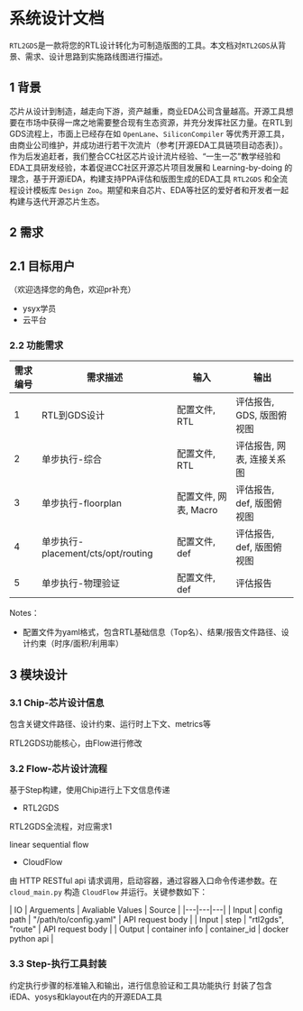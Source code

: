 # 系统设计文档

`RTL2GDS`是一款将您的RTL设计转化为可制造版图的工具。本文档对`RTL2GDS`从背景、需求、设计思路到实施路线图进行描述。

## 1 背景

芯片从设计到制造，越走向下游，资产越重，商业EDA公司含量越高。开源工具想要在市场中获得一席之地需要整合现有生态资源，并充分发挥社区力量。在RTL到GDS流程上，市面上已经存在如 `OpenLane`、`SiliconCompiler` 等优秀开源工具，由商业公司维护，并成功进行若干次流片（参考[开源EDA工具链项目动态表]）。作为后发追赶者，我们整合CC社区芯片设计流片经验、“一生一芯”教学经验和EDA工具研发经验，本着促进CC社区开源芯片项目发展和 Learning-by-doing 的理念，基于开源iEDA，构建支持PPA评估和版图生成的EDA工具 `RTL2GDS` 和全流程设计模板库 `Design Zoo`。期望和来自芯片、EDA等社区的爱好者和开发者一起构建与迭代开源芯片生态。

## 2 需求

## 2.1 目标用户

（欢迎选择您的角色，欢迎pr补充）

- ysyx学员
- 云平台

### 2.2 功能需求

| 需求编号 | 需求描述 | 输入 | 输出 |
| --- | --- | --- | --- |
| 1 | RTL到GDS设计 | 配置文件, RTL | 评估报告, GDS, 版图俯视图 |
| 2 | 单步执行-综合 | 配置文件, RTL | 评估报告, 网表, 连接关系图 |
| 3 | 单步执行-floorplan | 配置文件, 网表, Macro | 评估报告, def, 版图俯视图 |
| 4 | 单步执行-placement/cts/opt/routing | 配置文件, def | 评估报告, def, 版图俯视图 |
| 5 | 单步执行-物理验证 | 配置文件, def | 评估报告 |

Notes：

- 配置文件为yaml格式，包含RTL基础信息（Top名）、结果/报告文件路径、设计约束（时序/面积/利用率）
<!-- - 输出通常还包含当前阶段的版图俯视图，为图片格式。 -->

## 3 模块设计

### 3.1 Chip-芯片设计信息

包含关键文件路径、设计约束、运行时上下文、metrics等

RTL2GDS功能核心，由Flow进行修改

### 3.2 Flow-芯片设计流程

基于Step构建，使用Chip进行上下文信息传递

- RTL2GDS

RTL2GDS全流程，对应需求1

linear sequential flow

- CloudFlow

由 HTTP RESTful api 请求调用，启动容器，通过容器入口命令传递参数。在 `cloud_main.py` 构造 `CloudFlow` 并运行。关键参数如下：

| IO | Arguements | Avaliable Values | Source |
|---|---|---|
| Input | config path | "/path/to/config.yaml" | API request body |
| Input | step | "rtl2gds", "route" | API request body |
| Output | container info | container_id | docker python api |


### 3.3 Step-执行工具封装

约定执行步骤的标准输入和输出，进行信息验证和工具功能执行
封装了包含iEDA、yosys和klayout在内的开源EDA工具
